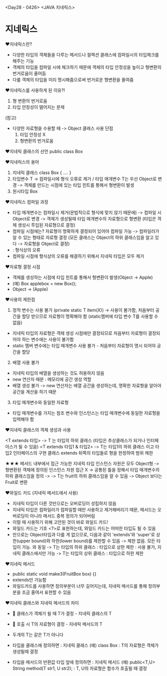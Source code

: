 <Day28 - 0426>
<JAVA 지네릭스>

# 지네릭스

❤️지네릭스란?

- 다양한 타입의 객체들을 다루는 메서드나 컬렉션 클래스에 컴파일시의 타입체크를 해주는 기능
- 객체의 타입을 컴파일 시에 체크하기 때문에 객체의 타입 안정성을 높이고 형변환의 번거로움이 줄어듬
- 다룰 객체의 타입을 미리 명시해줌으로써 번거로운 형변환을 줄여줌

❤️지네릭스를 사용하게 된 이유?!

1. 형 변환의 번거로움
2. 타입 안정성이 떨어지는 문제

(참고)

- 다양한 자료형을 수용할 때 -> Object 클래스 사용
  단점
  1. 타입 안정성 X
  2. 형변환의 번거로움

❤️지네릭 클래스의 선언
public class Box

❤️지네릭스의 용어

1. 지네릭 클래스
   class Box<T> { .... }
2. 타입변수 T -> 컴파일시에 형식 오류로 제거 / 타입 매개변수 T는 우선 Object로 변경 -> 객체를 만드는 시점에 있는 타입 힌트를 통해서 형변환이 발생
3. 원시타입 Box

❤️지네릭스 컴파일 과정

- 타입 매개변수는 컴파일시 제거(문법적으로 형식에 맞지 않기 때문에) -> 컴파일 시 Object로 변경 -> 객체가 생성될때 타입 매개변수의 자료형으로 형변환 (타입은 객체 생성시 투입된 자료형으로 결정)
- 컴파일 시점에는? 자료형이 명확하게 결정되어 있어야 컴파일 가능 -> 컴파일러가 알 수 있는 형태로 자료형 결정 (모든 클래스는 Object의 하위 클래스임을 알고 있다 -> 자료형을 Object로 결정)
- <T> : 형식상의 오류
- 컴파일 시점에 형식상의 오류를 해결하기 위해서 지네릭 타입은 모두 제거

❤️자료형 결정 시점

- 객체를 생성하는 시점에 타입 힌트를 통해서 형변환이 발생(Object -> Apple)
- (예) Box<Apple> applebox = new Box<Apple>();
- Object -> (Apple)

❤️사용의 제한점

1. 정적 변수는 사용 불가 (private static T item(X)) -> 사용이 불가함, 처음부터 공간을 할당 받으므로 자료형이 명확해야 함 (static멤버에 타입 변수 T를 사용할 수 없음)

- 지네릭 타입의 자료형은 객체 생성 시점에만 결정되므로 처음부터 자료형이 결정되어야 하는 변수에는 사용이 불가함
- static 멤버 변수에는 타입 매개변수 사용 불가 - 처음부터 자료형이 명시 되어야 공간을 할당

2. 배열 사용 불가

- 지네릭 타입의 배열을 생성하는 것도 허용하지 않음
- new 연산자 때문 : 메모리에 공간 생성 역할
- 배열 생성 불가 -> new 연산자는 배열 공간을 생성하는데, 명확한 자료형을 알아야 공간을 계산을 하기 때문

3. 타입 매개변수와 동일한 자료형

- 타입 매개변수를 가지는 참조 변수와 인스턴스는 타입 매개변수에 동일한 자료형을 입력해야 함

❤️지네릭 클래스의 객체 생성과 사용

<T extends 타입> -> T 는 타입의 하위 클래스 (타입은 추상클래스가 되거나 인터페이스가 될 수 있음)
<T extends 타입1 & 타입2> -> T는 타입1의 하위 클래스 이고 타입2 인터페이스의 구현 클래스
extends 뒤쪽의 타입들로 형을 한정하여 범위 제한

★★★ 메서드 내부에서 접근 가능한 지네릭 타입 인스턴스 자원은 모두 Object형
-> 형변환된 객체에 정의된 인스턴스 자원 접근 X
-> 공통된 틀을 정해서 타입 매개변수의 하위 클래스임을 정의
-> <T extends Fruit> -> T는 fruit의 하위 클래스임을 알 수 있음 -> Object 보다는 Fruit로 변환

❤️와일드 카드 (지네릭 메서드에서 사용)

- 지네릭 타입이 다른 것만으로는 오버로딩이 성립하지 않음
- 지네릭 타입은 컴파일러가 컴파일할 때만 사용하고 제거해버리기 때문, 메서드는 오버로딩이 아니라 메서드 중복 정의가 되어버림
- 이럴 때 사용하기 위해 고안된 것이 바로 와일드 카드!
- 와일드 카드는 기호 <?>로 표현하는데, 와일드 카드는 어떠한 타입도 될 수 있음
- <?>만으로는 Object타입과 다를 게 없으므로, 다음과 같이 'extends'와 'super'로 상한(upper bound)와 하한(lower bound)를 제한할 수 있음

   <?> -> 제한 없음. 모든 타입이 가능. <? extends Object>와 동일
   <? extends 타입> -> T는 타입의 하위 클래스 : 타입으로 상한 제한 
      <? extends 클래스형 & 인터페이스형> : 사용 불가, 지네릭 클래스에서만 가능
   <? super 타입> -> T는 타입의 상위 클래스 : 타입으로 하한 제한

❤️지네릭 메서드

- public static <T extends Fruit> void make3(FruitBox<T> box) {}
- extends만 가능함
- 와일드카드를 사용하면 정의부분이 너무 길어지는데, 지네릭 메서드를 통해 정의부분을 조금 줄여서 표현할 수 있음

❤️지네릭 클래스와 지네릭 메서드의 차이

- 💙 클래스가 객체가 될 때 T가 결정 - 지네릭 클래스의 T
- 💙 호출 시 T의 자료형이 결정 - 지네릭 메서드의 T
- 두개의 T는 같은 T가 아니다

- 타입을 클래스에 정의하면 : 지네릭 클래스
  (예) class Box<T> : T의 자료형은 객체가 생성될때 결정

- 타입을 메서드의 반환값 타입 앞에 정의하면 : 지네릭 메서드
  (예) public<T,U> String method(T str1, U str2); : T, U의 자료형은 함수가 호출될 때 결정
